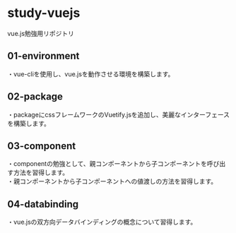 # study-vuejs
vue.js勉強用リポジトリ

## 01-environment
・vue-cliを使用し、vue.jsを動作させる環境を構築します。  

## 02-package
・packageにcssフレームワークのVuetify.jsを追加し、美麗なインターフェースを構築します。  

## 03-component
・componentの勉強として、親コンポーネントから子コンポーネントを呼び出す方法を習得します。  
・親コンポーネントから子コンポーネントへの値渡しの方法を習得します。  

## 04-databinding
・vue.jsの双方向データバインディングの概念について習得します。  

